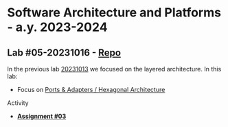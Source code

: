 # Software Architecture and Platforms - a.y. 2023-2024

## Lab #05-20231016 - [Repo](https://github.com/pslab-unibo/sap-2023-2024.git) 

In the previous lab [20231013](https://github.com/pslab-unibo/sap-2023-2024/blob/master/Labs/Lab-04-20231013/README.md) we focused on the layered architecture. In this lab:

- Focus on [Ports & Adapters / Hexagonal Architecture](https://docs.google.com/document/d/1PomKasGfZQuLNWwfVzK-DS-SLcZk_oKniPfgVKsSd8U/edit?usp=sharing)

Activity 

- [**Assignment #03**](https://github.com/pslab-unibo/sap-2023-2024/blob/master/Assignments/Assignment-3-20231016.md)

	
	
		
		
		
		